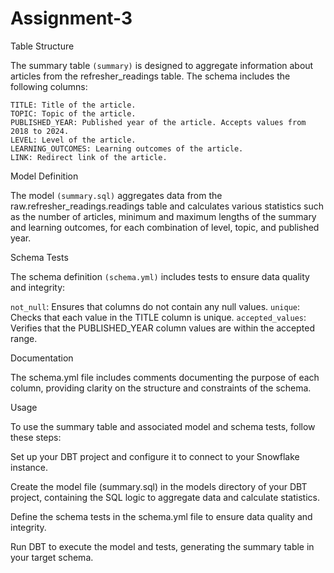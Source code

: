 # Assignment-3

Table Structure

The summary table `(summary)` is designed to aggregate information about articles from the refresher_readings table. The schema includes the following columns:

```
TITLE: Title of the article.
TOPIC: Topic of the article.
PUBLISHED_YEAR: Published year of the article. Accepts values from 2018 to 2024.
LEVEL: Level of the article.
LEARNING_OUTCOMES: Learning outcomes of the article.
LINK: Redirect link of the article.
```

Model Definition

The model `(summary.sql)` aggregates data from the raw.refresher_readings.readings table and calculates various statistics such as the number of articles, minimum and maximum lengths of the summary and learning outcomes, for each combination of level, topic, and published year.


Schema Tests

The schema definition `(schema.yml)` includes tests to ensure data quality and integrity:

`not_null`: Ensures that columns do not contain any null values.
`unique`: Checks that each value in the TITLE column is unique.
`accepted_values`: Verifies that the PUBLISHED_YEAR column values are within the accepted range.


Documentation

The schema.yml file includes comments documenting the purpose of each column, providing clarity on the structure and constraints of the schema.

Usage

To use the summary table and associated model and schema tests, follow these steps:


Set up your DBT project and configure it to connect to your Snowflake instance.

Create the model file (summary.sql) in the models directory of your DBT project, containing the SQL logic to aggregate data and calculate statistics.

Define the schema tests in the schema.yml file to ensure data quality and integrity.

Run DBT to execute the model and tests, generating the summary table in your target schema.
